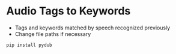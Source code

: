 # Audio Tags to Keywords

* Tags and keywords matched by speech recognized previously
* Change file paths if necessary

```pip install pydub```